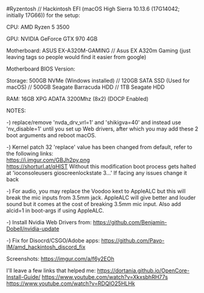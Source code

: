 #Ryzentosh // Hackintosh EFI (macOS High Sierra 10.13.6 (17G14042; initially 17G66)) for the setup:

CPU: AMD Ryzen 5 3500

GPU: NVIDIA GeForce GTX 970 4GB

Motherboard: ASUS EX-A320M-GAMING // Asus EX A320m Gaming (just leaving tags so people would find it easier from google)

Motherboard BIOS Version: 

Storage: 500GB NVMe (Windows installed) // 120GB SATA SSD (Used for macOS) // 500GB Seagate Barracuda HDD // 1TB Seagate HDD 

RAM: 16GB XPG ADATA 3200Mhz (8x2) (DOCP Enabled)



NOTES: 

-)  replace/remove 'nvda_drv_vrl=1' and 'shikigva=40' and instead use 'nv_disable=1' until you set up Web drivers, after         which you may add these 2 boot arguments and reboot macOS. 

-)  Kernel patch 32 'replace' value has been changed from default, refer to the following links:  
    https://i.imgur.com/GBJh2py.png  
    https://shorturl.at/qHIST
    Without this modification boot process gets halted at 'ioconsoleusers gioscreenlockstate 3...'
    If facing any issues change it back
    
-)  For audio, you may replace the Voodoo kext to AppleALC but this will break the mic inputs from 3.5mm jack. AppleALC will     give better and louder sound but it comes at the cost of breaking 3.5mm mic input. Also add alcid=1 in boot-args if using     AppleALC.

-) Install Nvidia Web Drivers from: https://github.com/Benjamin-Dobell/nvidia-update

-) Fix for Disocrd/CSGO/Adobe apps: https://github.com/Pavo-IM/amd_hackintosh_discord_fix

Screenshots: https://imgur.com/a/f6y2EOh

I'll leave a few links that helped me:
https://dortania.github.io/OpenCore-Install-Guide/
https://www.youtube.com/watch?v=XkxsbhRH77s
https://www.youtube.com/watch?v=RDQIO25HLHk


